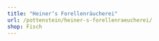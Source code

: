 ```yaml
---
title: "Heiner‘s Forellenräucherei"
url: /pottenstein/heiner-s-forellenraeucherei/
shop: Fisch
---
```

